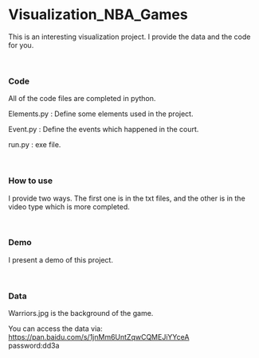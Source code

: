 # Visualization_NBA_Games
This is an interesting visualization project. I provide the data and the code for you.

<br/>

### Code

All of the code files are completed in python. 

Elements.py : Define some elements used in the project.

Event.py : Define the events which happened in the court.

run.py : exe file.

<br/>

### How to use

 I provide two ways. The first one is in the txt files, and the other is in the video type which is more completed.

<br/>

### Demo

I present a demo of this project.

<br/>

### Data

Warriors.jpg is the background of the game.

You can access the data via:
https://pan.baidu.com/s/1jnMm6UntZqwCQMEJiYYceA     
password:dd3a 
